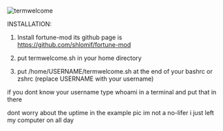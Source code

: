 ![termwelcome](https://github.com/user-attachments/assets/5f5ebd07-41e0-472b-8f19-902452f90b2a)

INSTALLATION:

1. Install fortune-mod its github page is https://github.com/shlomif/fortune-mod

2. put termwelcome.sh in your home directory

3. put /home/USERNAME/termwelcome.sh at the end of your bashrc or zshrc (replace USERNAME with your username)

if you dont know your username type whoami in a terminal and put that in there

dont worry about the uptime in the example pic im not a no-lifer i just left my computer on all day
